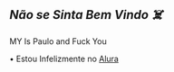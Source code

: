 ## *Não se Sinta Bem Vindo ☠️*

  MY Is Paulo and Fuck You

  • Estou Infelizmente no [Alura](https://www.alura.com.br)
